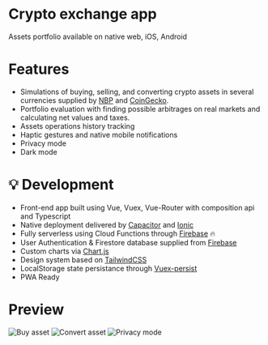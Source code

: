 # Crypto exchange app
Assets portfolio available on native web, iOS, Android

# Features
 * Simulations of buying, selling, and converting crypto assets in several currencies supplied by [NBP](https://api.nbp.pl/) and [CoinGecko](https://www.coingecko.com/en/api).
 * Portfolio evaluation with finding possible arbitrages on real markets and calculating net values and taxes.
 * Assets operations history tracking
 * Haptic gestures and native mobile notifications
 * Privacy mode
 * Dark mode

# 💡 Development
 * Front-end app built using Vue, Vuex, Vue-Router with composition api and Typescript
 * Native deployment delivered by [Capacitor](https://capacitorjs.com/) and [Ionic](https://ionicframework.com/)
 * Fully serverless using Cloud Functions through [Firebase](https://firebase.google.com/) 🔥
 * User Authentication & Firestore database supplied from [Firebase](https://firebase.google.com/)
 * Custom charts via [Chart.js](https://www.chartjs.org/)
 * Design system based on [TailwindCSS](https://tailwindcss.com/)
 * LocalStorage state persistance through [Vuex-persist](https://github.com/championswimmer/vuex-persist)
 * PWA Ready

# Preview

![Buy asset](https://media.giphy.com/media/d6rmVRCe2bD8UIFkRD/giphy.gif)
![Convert asset](https://media.giphy.com/media/4iwsLQXCv8H4n5J8ez/giphy.gif)
![Privacy mode](https://media.giphy.com/media/kLsrvk0Dyg6fwkcEFc/giphy.gif)


